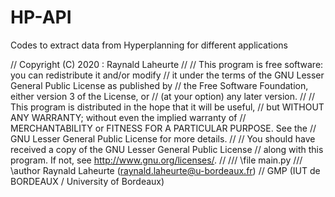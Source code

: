 # HP-API
Codes to extract data from Hyperplanning for different applications

//     Copyright (C) 2020 : Raynald Laheurte
//
//     This program is free software: you can redistribute it and/or modify
//     it under the terms of the GNU Lesser General Public License as published by
//     the Free Software Foundation, either version 3 of the License, or
//     (at your option) any later version.
//
//     This program is distributed in the hope that it will be useful,
//     but WITHOUT ANY WARRANTY; without even the implied warranty of
//     MERCHANTABILITY or FITNESS FOR A PARTICULAR PURPOSE.  See the
//     GNU Lesser General Public License for more details.
//
//     You should have received a copy of the GNU Lesser General Public License
//     along with this program.  If not, see <http://www.gnu.org/licenses/>.
//
/// \file main.py
/// \author Raynald Laheurte (raynald.laheurte@u-bordeaux.fr)
// GMP (IUT de BORDEAUX / University of Bordeaux)
